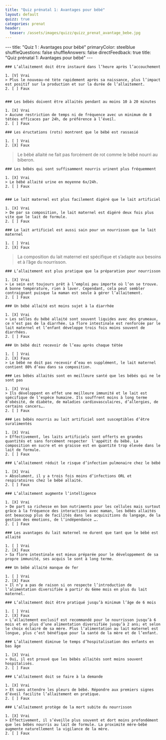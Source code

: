 ```yaml
---
title: "Quiz prénatal 1: Avantages pour bébé"
layout: default
quizz: true
categories: prenat
header:
  teaser: /assets/images/quizz/quizz_prenat_avantage_bebe.jpg
--- 
```

<div class="quizdown">
    ---
    title: "Quiz 1 : Avantages pour bébé"
    primaryColor: steelblue
    shuffleQuestions: false
    shuffleAnswers: false
    directFeedback: true
    title: "Quiz prénatal 1: Avantages pour bébé"
    ---

    ### L’allaitement doit être instauré dans l’heure après l’accouchement

    1. [V] Vrai
    > Plus le nouveau-né tète rapidement après sa naissance, plus l’impact est positif sur la production et sur la durée de l’allaitement.	
    2. [ ] Faux


    ### Les bébés doivent être allaités pendant au moins 10 à 20 minutes

    1. [X] Vrai
    > Aucune restriction de temps ni de fréquence avec un minimum de 8 tétées efficaces par 24h, de préférence à l’éveil.	
    2. [ ] Faux

    ### Les éructations (rots) montrent que le bébé est rassasié

    1. [ ] Vrai
    2. [X] Faux
   > Le bébé allaité ne fait pas forcément de rot comme le bébé nourri au biberon.	


    ### Les bébés qui sont suffisamment nourris urinent plus fréquemment

    1. [X] Vrai
    > Le bébé allaité urine en moyenne 6x/24h.	
    2. [ ] Faux


    ### Le lait maternel est plus facilement digéré que le lait artificiel

    1. [X] Vrai
    > De par sa composition, le lait maternel est digéré deux fois plus vite que le lait de formule.	
    2. [ ] Faux

    ### Le lait artificiel est aussi sain pour un nourrisson que le lait maternel

    1. [ ] Vrai	
    2. [X] Faux
   > La composition du lait maternel est spécifique et s’adapte aux besoins et à l’âge du nourrisson.


    ### L’allaitement est plus pratique que la préparation pour nourrisson

    1. [X] Vrai
    > Le sein est toujours prêt à l’emploi peu importe où l’on se trouve.
    A bonne température, rien à laver. Cependant, cela peut sembler contraignant puisque la maman est seule à gérer l’allaitement.
    2. [ ] Faux

    ### Un bébé allaité est moins sujet à la diarrhée 

    1. [X] Vrai
    > Les selles du bébé allaité sont souvent liquides avec des grumeaux, ce n’est pas de la diarrhée. La flore intestinale est renforcée par le lait maternel et l’enfant développe trois fois moins souvent de diarrhées.
    2. [ ] Faux

    ### Un bébé doit recevoir de l’eau après chaque tétée 

    1. [ ] Vrai
    2. [X] Faux
	> Le bébé ne doit pas recevoir d’eau en supplément, le lait maternel contient 80% d’eau dans sa composition.

    ### Les bébés allaités sont en meilleure santé que les bébés qui ne le sont pas

    1. [X] Vrai
	> Ils développent en effet une meilleure immunité et le lait est spécifique de l’espèce humaine. Ils souffrent moins à long terme d’obésité, de diabète, de maladies cardiovasculaires, d’allergies, de certains cancers….
    2. [ ] Faux

    ### Les bébés nourris au lait artificiel sont susceptibles d’être suralimentés

    1. [X] Vrai
	> Effectivement, les laits artificiels sont offerts en grandes quantités et sans forcément respecter  l'appétit du bébé. La composition en sucre et en graisse est en quantité trop élevée dans le lait de formule.
    2. [ ] Faux

    ### L’allaitement réduit le risque d’infection pulmonaire chez le bébé

    1. [X] Vrai
	> Absolument, il y a trois fois moins d’infections ORL et respiratoires chez le bébé allaité.
    2. [ ] Faux

    ### L’allaitement augmente l’intelligence

    1. [X] Vrai
	> De part sa richesse en bon nutriments pour les cellules mais surtout grâce à la fréquence des interactions avec maman, les bébés allaités ont beaucoup plus de facilités dans les acquisitions du langage, de la gestion des émotions, de l’indépendance ….
    2. [ ] Faux

    ### Les avantages du lait maternel ne durent que tant que le bébé est allaité 

    1. [ ] Vrai
    2. [X] Faux
	> Sa flore intestinale est mieux préparée pour le développement de sa propre immunité, ses acquis le sont à long terme.

    ### Un bébé allaité manque de fer 

    1. [ ] Vrai
    2. [X] Faux
	> Il n’y a pas de raison si on respecte l’introduction de l’alimentation diversifiée à partir du 6ème mois en plus du lait maternel.

    ### L’allaitement doit être pratiqué jusqu’à minimum l’âge de 6 mois 

    1. [ ] Vrai
    2. [X] Faux
	> L’allaitement exclusif est recommandé pour le nourrisson jusqu’à 6 mois et en plus d’une alimentation diversifiée jusqu’à 2 ans; et selon le choix éclairé de sa mère. Plus l’alimentation au lait maternel est longue, plus c’est bénéfique pour la santé de la mère et de l’enfant.

    ### L’allaitement diminue le temps d’hospitalisation des enfants en bas âge

    1. [X] Vrai
	> Oui, il est prouvé que les bébés allaités sont moins souvent hospitalisés.
    2. [ ] Faux

    ### L’allaitement doit se faire à la demande 

    1. [X] Vrai
	> Et sans attendre les pleurs de bébé. Répondre aux premiers signes d’éveil facilite l’allaitement en pratique.
    2. [ ] Faux

    ### L’allaitement protège de la mort subite du nourrisson

    1. [X] Vrai
	> Effectivement, il s’éveille plus souvent et dort moins profondément que les bébés nourris au lait de formule. La proximité mère-bébé augmente naturellement la vigilance de la mère.
    2. [ ] Faux


</div>
